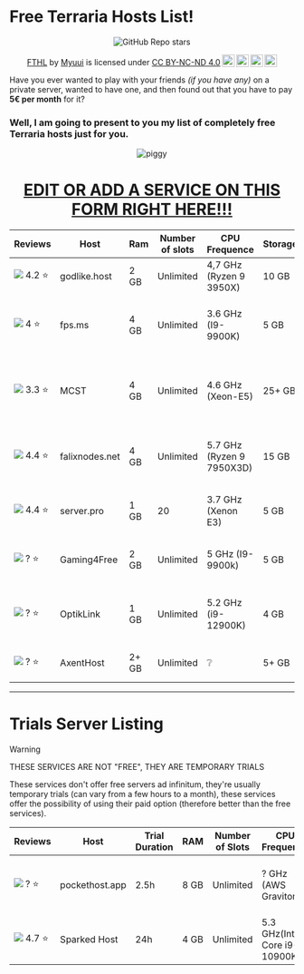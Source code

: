 # Free Terraria Hosts List!

<div align='center'>

![GitHub Repo stars](https://img.shields.io/github/stars/Myuui/Free-Terraria-Hosts?style=for-the-badge&logo=Github&logoColor=white&color=E3B341) 
<p xmlns:cc="http://creativecommons.org/ns#" xmlns:dct="http://purl.org/dc/terms/"><a property="dct:title" rel="cc:attributionURL" href="https://github.com/Myuui/Free-Terraria-Hosts/">FTHL</a> by <a rel="cc:attributionURL dct:creator" property="cc:attributionName" href="https://github.com/Myuui">Myuui</a> is licensed under <a href="http://creativecommons.org/licenses/by-nc-nd/4.0/?ref=chooser-v1" target="_blank" rel="license noopener noreferrer" style="display:inline-block;">CC BY-NC-ND 4.0<img style="height:22px!important;margin-left:3px;vertical-align:text-bottom;" src="https://mirrors.creativecommons.org/presskit/icons/cc.svg?ref=chooser-v1"><img style="height:22px!important;margin-left:3px;vertical-align:text-bottom;" src="https://mirrors.creativecommons.org/presskit/icons/by.svg?ref=chooser-v1"><img style="height:22px!important;margin-left:3px;vertical-align:text-bottom;" src="https://mirrors.creativecommons.org/presskit/icons/nc.svg?ref=chooser-v1"><img style="height:22px!important;margin-left:3px;vertical-align:text-bottom;" src="https://mirrors.creativecommons.org/presskit/icons/nd.svg?ref=chooser-v1"></a></p>
</div>

 Have you ever wanted to play with your friends *(if you have any)* on a private server, wanted to have one, and then found out that you have to pay **5€ per month** for it?
 
### Well, I am going to present to you my list of completely free Terraria hosts just for you.
<p align="center"> <img src="https://static.wikia.nocookie.net/terraria/images/e/eb/Flying_Piggy_Bank.gif/revision/latest?cb=20180121142030&path-prefix=es" alt="piggy"> </p><div align='center'>

# [EDIT OR ADD A SERVICE ON THIS FORM RIGHT HERE!!!](https://forms.gle/BBTB5xdRM7BiJpco9)

</div>

Reviews | Host | Ram | Number of slots | CPU Frequence | Storage | Location | 24/7 | Link | No Registering | Technical support |                 Notes
|--|--|--|--|--|--|--|--|--|--|--|--|
![](https://cdn.trustpilot.net/brand-assets/4.1.0/stars/stars-4.svg) 4.2 ⭐|godlike.host|2 GB|Unlimited|4,7 GHz (Ryzen 9 3950X)|10 GB|Ukraine :ukraine:|❌|[🌐](https://godlike.host/minecraft-free-server-en/)|❌|✅|High-quality gaming support is provided only for paid plans.|
|![](https://cdn.trustpilot.net/brand-assets/4.1.0/stars/stars-4.svg) 4 ⭐|fps.ms|4 GB|Unlimited|3.6 GHz (I9-9900K)|5 GB|Germany :de: / USA 🇺🇸 / Singapore 🇸🇬|❌|[🌐](https://www.fps.ms/)|❌|✅|New hosting service seeking for feedback.|
|![](https://cdn.trustpilot.net/brand-assets/4.1.0/stars/stars-3.5.svg) 3.3 ⭐|MCST|4 GB|Unlimited|4.6 GHz (Xeon-E5)|25+ GB|France 🇫🇷 / Britain 🇬🇧 |✅|[🌐](https://mcst.io/)|❌|✅|Free subdomains, 2 MySQL Database Queries & Extra Ports, Unlimited Scheduled Backups and Tasks. Storage Expandable by Request. Free control over all the server files.|
![](https://cdn.trustpilot.net/brand-assets/4.1.0/stars/stars-4.5.svg) 4.4 ⭐|falixnodes.net|4 GB|Unlimited|5.7 GHz (Ryzen 9 7950X3D)|15 GB|USA :us: / Germany 🇩🇪|❌|[🌐](https://falixnodes.net/)|❌|✅|Custom subdomain, Modded servers allowed, Scheduled backups, Scheduled tasks, MySQL database, Technical support.|
![](https://cdn.trustpilot.net/brand-assets/4.1.0/stars/stars-4.5.svg) 4.4 ⭐|server.pro|1 GB|20|3.7 GHz (Xenon E3)|5 GB|France :fr: / Canada :canada:|❌|[🌐](https://server.pro/create)|❌|✅|--|
|![](https://cdn.trustpilot.net/brand-assets/4.1.0/stars/stars-0.svg) ? ⭐| Gaming4Free | 2 GB | Unlimited | 5 GHz (I9-9900k) | 5 GB | Germany 🇩🇪 / Finland :finland:| ✅ | [🌐](https://gaming4free.net) | ❌ | ❌ | Also known as skynode.pro|
|![](https://cdn.trustpilot.net/brand-assets/4.1.0/stars/stars-0.svg) ? ⭐|OptikLink|1 GB| Unlimited |5.2 GHz (i9-12900K)|4 GB|Germany 🇩🇪 / USA :us: / Japan 🇯🇵|❌|[🌐](https://optiklink.com/)|❌|✅|--|
|![](https://cdn.trustpilot.net/brand-assets/4.1.0/stars/stars-0.svg) ? ⭐|AxentHost|2+ GB|Unlimited|❔|5+ GB|Germany 🇩🇪 / USA :us:|❔|[🌐](https://axenthost.com/)|❌|✅|Scalable hosting provider thru virtual coins, possibility to get 24/7 by optimising coins.
***

# Trials Server Listing

> [!WARNING]
> THESE SERVICES ARE NOT "FREE", THEY ARE TEMPORARY TRIALS 
>
> These services don't offer free servers ad infinitum, they're usually temporary trials (can vary from a few hours to a month), these services offer the possibility of using their paid option (therefore better than the free services).

| Reviews | Host | Trial Duration | RAM | Number of Slots | CPU Frequency | Storage | Location | 24/7 | Link | No Registering | Technical Support | Notes |
|--|--|--|--|--|--|--|--|--|--|--|--|--|
|![](https://cdn.trustpilot.net/brand-assets/4.1.0/stars/stars-0.svg) ? ⭐|pockethost.app|2.5h|8 GB|Unlimited|? GHz (AWS Graviton3)|15 GB|Ireland :ireland: / USA :us: / India :india:|✅|[🌐](https://pockethost.app/en/)|❌|✅|--|
|![](https://cdn.trustpilot.net/brand-assets/4.1.0/stars/stars-4.5.svg) 4.7 ⭐|Sparked Host|24h|4 GB|Unlimited|5.3 GHz(Intel Core i9-10900K)|100 GB|[List](https://sparkedhost.com/hardware)|❔|[🌐](https://sparkedhost.com/free-trials)|❌|✅|--|

